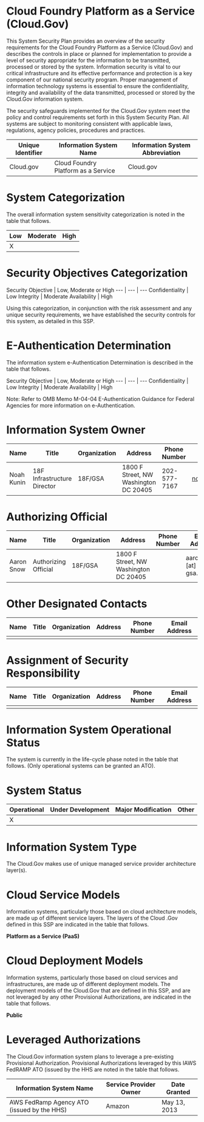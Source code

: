# Cloud Foundry Platform as a Service (Cloud.Gov)
This System Security Plan provides an overview of the security requirements for the Cloud Foundry Platform as a Service (Cloud.Gov) and describes the controls in place or planned for implementation to provide a level of security appropriate for the information to be transmitted, processed or stored by the system.  Information security is vital to our critical infrastructure and its effective performance and protection is a key component of our national security program.  Proper management of information technology systems is essential to ensure the confidentiality, integrity and availability of the data transmitted, processed or stored by the Cloud.Gov information system.  

The security safeguards implemented for the Cloud.Gov system meet the policy and control requirements set forth in this System Security Plan.  All systems are subject to monitoring consistent with applicable laws, regulations, agency policies, procedures and practices.  

Unique Identifier | Information System Name | Information System Abbreviation
--- | --- | ---
Cloud.gov | Cloud Foundry Platform as a Service | Cloud.gov

# System Categorization
The overall information system sensitivity categorization is noted in the table that follows.

Low | Moderate | High
--- | --- | ---
 | X |

# Security Objectives Categorization
Security Objective | Low, Moderate or High
--- | --- | ---
Confidentiality | Low
Integrity | Moderate
Availability | High

Using this categorization, in conjunction with the risk assessment and any unique security requirements, we have established the security controls for this system, as detailed in this SSP.


# E-Authentication Determination
The information system e-Authentication Determination is described in the table that follows.

Security Objective | Low, Moderate or High
--- | --- | ---
Confidentiality | Low
Integrity | Moderate
Availability | High

Note: Refer to OMB Memo M-04-04 E-Authentication Guidance for Federal Agencies for more information on e-Authentication.

# Information System Owner
Name | Title | Organization | Address | Phone Number | Email Address
--- | --- | --- | --- | --- | ---
Noah Kunin | 18F Infrastructure Director | 18F/GSA | 1800 F Street, NW Washington DC 20405 | 202-577-7167 | noah.kunin@gsa.gov

# Authorizing Official
Name | Title | Organization | Address | Phone Number | Email Address
--- | --- | --- | --- | --- | ---
Aaron Snow | Authorizing Official | 18F/GSA | 1800 F Street, NW Washington DC 20405 |  | aaron.snow [at] gsa.gov

# Other Designated Contacts

Name | Title | Organization | Address | Phone Number | Email Address
--- | --- | --- | --- | --- | ---
  |   |   |   |   |  

# Assignment of Security Responsibility
Name | Title | Organization | Address | Phone Number | Email Address
--- | --- | --- | --- | --- | ---
  |   |   |   |   |  

# Information System Operational Status
The system is currently in the life-cycle phase noted in the table that follows.  (Only operational systems can be granted an ATO).

# System Status
Operational | Under Development | Major Modification | Other
--- | --- | --- | ---
X |  |  |

# Information System Type
The Cloud.Gov makes use of unique managed service provider architecture layer(s).

# Cloud Service Models
Information systems, particularly those based on cloud architecture models, are made up of different service layers.  The layers of the Cloud .Gov defined in this SSP are indicated in the table that follows.  

**Platform as a Service (PaaS)**

# Cloud Deployment Models
Information systems, particularly those based on cloud services and infrastructures, are made up of different deployment models.  The deployment models of the Cloud.Gov that are defined in this SSP, and are not leveraged by any other Provisional Authorizations, are indicated in the table that follows.

 **Public**

# Leveraged Authorizations
The Cloud.Gov information system plans to leverage a pre-existing Provisional Authorization.  Provisional Authorizations leveraged by this IAWS FedRAMP ATO (issued by the HHS are noted in the table that follows.  

Information System Name | Service Provider Owner | Date Granted
--- | --- | ---
AWS FedRamp Agency ATO (issued by the HHS) | Amazon |	May 13, 2013
